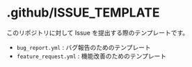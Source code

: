 # .github/ISSUE_TEMPLATE

このリポジトリに対して Issue を提出する際のテンプレートです。

 - `bug_report.yml` : バグ報告のためのテンプレート
 - `feature_request.yml` : 機能改善のためのテンプレート